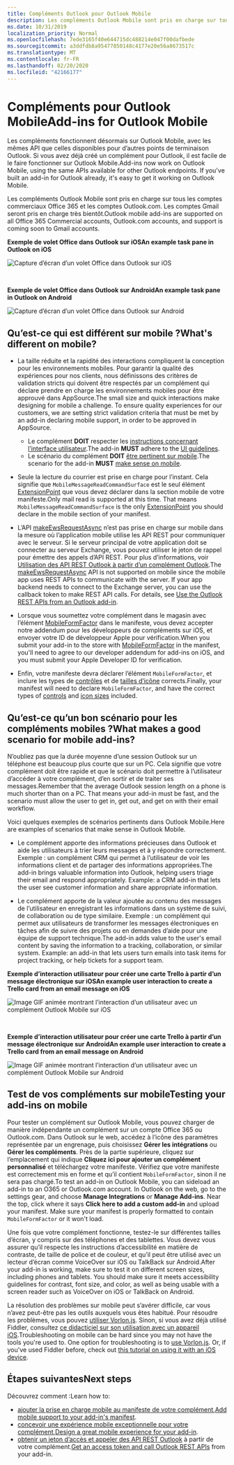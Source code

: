 ```yaml
---
title: Compléments Outlook pour Outlook Mobile
description: Les compléments Outlook Mobile sont pris en charge sur tous les comptes commerciaux Office 365 et les comptes Outlook.com. Les comptes Gmail seront pris en charge très bientôt.
ms.date: 10/31/2019
localization_priority: Normal
ms.openlocfilehash: 7ede3165f40e644715dc488214e047f00dafbede
ms.sourcegitcommit: a3ddfdb8a95477850148c4177e20e56a8673517c
ms.translationtype: MT
ms.contentlocale: fr-FR
ms.lasthandoff: 02/20/2020
ms.locfileid: "42166177"
---
```

# <a name="add-ins-for-outlook-mobile"></a><span data-ttu-id="662b8-103">Compléments pour Outlook Mobile</span><span class="sxs-lookup"><span data-stu-id="662b8-103">Add-ins for Outlook Mobile</span></span>

<span data-ttu-id="662b8-p101">Les compléments fonctionnent désormais sur Outlook Mobile, avec les mêmes API que celles disponibles pour d’autres points de terminaison Outlook. Si vous avez déjà créé un complément pour Outlook, il est facile de le faire fonctionner sur Outlook Mobile.</span><span class="sxs-lookup"><span data-stu-id="662b8-p101">Add-ins now work on Outlook Mobile, using the same APIs available for other Outlook endpoints. If you've built an add-in for Outlook already, it's easy to get it working on Outlook Mobile.</span></span>

<span data-ttu-id="662b8-106">Les compléments Outlook Mobile sont pris en charge sur tous les comptes commerciaux Office 365 et les comptes Outlook.com. Les comptes Gmail seront pris en charge très bientôt.</span><span class="sxs-lookup"><span data-stu-id="662b8-106">Outlook mobile add-ins are supported on all Office 365 Commercial accounts, Outlook.com accounts, and support is coming soon to Gmail accounts.</span></span>

<span data-ttu-id="662b8-107">**Exemple de volet Office dans Outlook sur iOS**</span><span class="sxs-lookup"><span data-stu-id="662b8-107">**An example task pane in Outlook on iOS**</span></span>

![Capture d’écran d’un volet Office dans Outlook sur iOS](../images/outlook-mobile-addin-taskpane.png)

<br/>

<span data-ttu-id="662b8-109">**Exemple de volet Office dans Outlook sur Android**</span><span class="sxs-lookup"><span data-stu-id="662b8-109">**An example task pane in Outlook on Android**</span></span>

![Capture d’écran d’un volet Office dans Outlook sur Android](../images/outlook-mobile-addin-taskpane-android.png)

## <a name="whats-different-on-mobile"></a><span data-ttu-id="662b8-111">Qu’est-ce qui est différent sur mobile ?</span><span class="sxs-lookup"><span data-stu-id="662b8-111">What's different on mobile?</span></span>

- <span data-ttu-id="662b8-p102">La taille réduite et la rapidité des interactions compliquent la conception pour les environnements mobiles. Pour garantir la qualité des expériences pour nos clients, nous définissons des critères de validation stricts qui doivent être respectés par un complément qui déclare prendre en charge les environnements mobiles pour être approuvé dans AppSource.</span><span class="sxs-lookup"><span data-stu-id="662b8-p102">The small size and quick interactions make designing for mobile a challenge. To ensure quality experiences for our customers, we are setting strict validation criteria that must be met by an add-in declaring mobile support, in order to be approved in AppSource.</span></span>
    - <span data-ttu-id="662b8-114">Le complément **DOIT** respecter les [instructions concernant l’interface utilisateur](outlook-addin-design.md).</span><span class="sxs-lookup"><span data-stu-id="662b8-114">The add-in **MUST** adhere to the [UI guidelines](outlook-addin-design.md).</span></span>
    - <span data-ttu-id="662b8-115">Le scénario du complément **DOIT** [être pertinent sur mobile](#what-makes-a-good-scenario-for-mobile-add-ins).</span><span class="sxs-lookup"><span data-stu-id="662b8-115">The scenario for the add-in **MUST** [make sense on mobile](#what-makes-a-good-scenario-for-mobile-add-ins).</span></span>

- <span data-ttu-id="662b8-p103">Seule la lecture du courrier est prise en charge pour l’instant. Cela signifie que `MobileMessageReadCommandSurface` est le seul élément [ExtensionPoint](../reference/manifest/extensionpoint.md) que vous devez déclarer dans la section mobile de votre manifeste.</span><span class="sxs-lookup"><span data-stu-id="662b8-p103">Only mail read is supported at this time. That means `MobileMessageReadCommandSurface` is the only [ExtensionPoint](../reference/manifest/extensionpoint.md) you should declare in the mobile section of your manifest.</span></span>

- <span data-ttu-id="662b8-p104">L’API [makeEwsRequestAsync](../reference/objectmodel/preview-requirement-set/office.context.mailbox.md#methods) n’est pas prise en charge sur mobile dans la mesure où l’application mobile utilise les API REST pour communiquer avec le serveur. Si le serveur principal de votre application doit se connecter au serveur Exchange, vous pouvez utiliser le jeton de rappel pour émettre des appels d’API REST. Pour plus d’informations, voir [Utilisation des API REST Outlook à partir d’un complément Outlook](use-rest-api.md).</span><span class="sxs-lookup"><span data-stu-id="662b8-p104">The [makeEwsRequestAsync](../reference/objectmodel/preview-requirement-set/office.context.mailbox.md#methods) API is not supported on mobile since the mobile app uses REST APIs to communicate with the server. If your app backend needs to connect to the Exchange server, you can use the callback token to make REST API calls. For details, see [Use the Outlook REST APIs from an Outlook add-in](use-rest-api.md).</span></span>

- <span data-ttu-id="662b8-121">Lorsque vous soumettez votre complément dans le magasin avec l’élément [MobileFormFactor](../reference/manifest/mobileformfactor.md) dans le manifeste, vous devez accepter notre addendum pour les développeurs de compléments sur iOS, et envoyer votre ID de développeur Apple pour vérification.</span><span class="sxs-lookup"><span data-stu-id="662b8-121">When you submit your add-in to the store with [MobileFormFactor](../reference/manifest/mobileformfactor.md) in the manifest, you'll need to agree to our developer addendum for add-ins on iOS, and you must submit your Apple Developer ID for verification.</span></span>

- <span data-ttu-id="662b8-122">Enfin, votre manifeste devra déclarer l’élément `MobileFormFactor`, et inclure les types de [contrôles](../reference/manifest/control.md) et de [tailles d’icône](../reference/manifest/icon.md) corrects.</span><span class="sxs-lookup"><span data-stu-id="662b8-122">Finally, your manifest will need to declare `MobileFormFactor`, and have the correct types of [controls](../reference/manifest/control.md) and [icon sizes](../reference/manifest/icon.md) included.</span></span>

## <a name="what-makes-a-good-scenario-for-mobile-add-ins"></a><span data-ttu-id="662b8-123">Qu’est-ce qu’un bon scénario pour les compléments mobiles ?</span><span class="sxs-lookup"><span data-stu-id="662b8-123">What makes a good scenario for mobile add-ins?</span></span>

<span data-ttu-id="662b8-p105">N’oubliez pas que la durée moyenne d’une session Outlook sur un téléphone est beaucoup plus courte que sur un PC. Cela signifie que votre complément doit être rapide et que le scénario doit permettre à l’utilisateur d’accéder à votre complément, d’en sortir et de traiter ses messages.</span><span class="sxs-lookup"><span data-stu-id="662b8-p105">Remember that the average Outlook session length on a phone is much shorter than on a PC. That means your add-in must be fast, and the scenario must allow the user to get in, get out, and get on with their email workflow.</span></span>

<span data-ttu-id="662b8-126">Voici quelques exemples de scénarios pertinents dans Outlook Mobile.</span><span class="sxs-lookup"><span data-stu-id="662b8-126">Here are examples of scenarios that make sense in Outlook Mobile.</span></span>

- <span data-ttu-id="662b8-p106">Le complément apporte des informations précieuses dans Outlook et aide les utilisateurs à trier leurs messages et à y répondre correctement. Exemple : un complément CRM qui permet à l’utilisateur de voir les informations client et de partager des informations appropriées.</span><span class="sxs-lookup"><span data-stu-id="662b8-p106">The add-in brings valuable information into Outlook, helping users triage their email and respond appropriately. Example: a CRM add-in that lets the user see customer information and share appropriate information.</span></span>

- <span data-ttu-id="662b8-p107">Le complément apporte de la valeur ajoutée au contenu des messages de l’utilisateur en enregistrant les informations dans un système de suivi, de collaboration ou de type similaire. Exemple : un complément qui permet aux utilisateurs de transformer les messages électroniques en tâches afin de suivre des projets ou en demandes d’aide pour une équipe de support technique.</span><span class="sxs-lookup"><span data-stu-id="662b8-p107">The add-in adds value to the user's email content by saving the information to a tracking, collaboration, or similar system. Example: an add-in that lets users turn emails into task items for project tracking, or help tickets for a support team.</span></span>

<span data-ttu-id="662b8-131">**Exemple d’interaction utilisateur pour créer une carte Trello à partir d’un message électronique sur iOS**</span><span class="sxs-lookup"><span data-stu-id="662b8-131">**An example user interaction to create a Trello card from an email message on iOS**</span></span>

![Image GIF animée montrant l’interaction d’un utilisateur avec un complément Outlook Mobile sur iOS](../images/outlook-mobile-addin-interaction.gif)

<br/>

<span data-ttu-id="662b8-133">**Exemple d’interaction utilisateur pour créer une carte Trello à partir d’un message électronique sur Android**</span><span class="sxs-lookup"><span data-stu-id="662b8-133">**An example user interaction to create a Trello card from an email message on Android**</span></span>

![Image GIF animée montrant l’interaction d’un utilisateur avec un complément Outlook Mobile sur Android](../images/outlook-mobile-addin-interaction-android.gif)

## <a name="testing-your-add-ins-on-mobile"></a><span data-ttu-id="662b8-135">Test de vos compléments sur mobile</span><span class="sxs-lookup"><span data-stu-id="662b8-135">Testing your add-ins on mobile</span></span>

<span data-ttu-id="662b8-p108">Pour tester un complément sur Outlook Mobile, vous pouvez charger de manière indépendante un complément sur un compte Office 365 ou Outlook.com. Dans Outlook sur le web, accédez à l’icône des paramètres représentée par un engrenage, puis choisissez **Gérer les intégrations** ou **Gérer les compléments**. Près de la partie supérieure, cliquez sur l’emplacement qui indique **Cliquez ici pour ajouter un complément personnalisé** et téléchargez votre manifeste. Vérifiez que votre manifeste est correctement mis en forme et qu’il contient `MobileFormFactor`, sinon il ne sera pas chargé.</span><span class="sxs-lookup"><span data-stu-id="662b8-p108">To test an add-in on Outlook Mobile, you can sideload an add-in to an O365 or Outlook.com account. In Outlook on the web, go to the settings gear, and choose **Manage Integrations** or **Manage Add-ins**. Near the top, click where it says **Click here to add a custom add-in** and upload your manifest. Make sure your manifest is properly formatted to contain `MobileFormFactor` or it won't load.</span></span>

<span data-ttu-id="662b8-p109">Une fois que votre complément fonctionne, testez-le sur différentes tailles d’écran, y compris sur des téléphones et des tablettes. Vous devez vous assurer qu’il respecte les instructions d’accessibilité en matière de contraste, de taille de police et de couleur, et qu’il peut être utilisé avec un lecteur d’écran comme VoiceOver sur iOS ou TalkBack sur Android.</span><span class="sxs-lookup"><span data-stu-id="662b8-p109">After your add-in is working, make sure to test it on different screen sizes, including phones and tablets. You should make sure it meets accessibility guidelines for contrast, font size, and color, as well as being usable with a screen reader such as VoiceOver on iOS or TalkBack on Android.</span></span>

<span data-ttu-id="662b8-p110">La résolution des problèmes sur mobile peut s’avérer difficile, car vous n’avez peut-être pas les outils auxquels vous êtes habitué. Pour résoudre les problèmes, vous pouvez [utiliser Vorlon.js](../testing/debug-office-add-ins-on-ipad-and-mac.md). Sinon, si vous avez déjà utilisé Fiddler, consultez [ce didacticiel sur son utilisation avec un appareil iOS](https://www.telerik.com/blogs/using-fiddler-with-apple-ios-devices).</span><span class="sxs-lookup"><span data-stu-id="662b8-p110">Troubleshooting on mobile can be hard since you may not have the tools you're used to. One option for troubleshooting is to [use Vorlon.js](../testing/debug-office-add-ins-on-ipad-and-mac.md). Or, if you've used Fiddler before, check out [this tutorial on using it with an iOS device](https://www.telerik.com/blogs/using-fiddler-with-apple-ios-devices).</span></span>

## <a name="next-steps"></a><span data-ttu-id="662b8-144">Étapes suivantes</span><span class="sxs-lookup"><span data-stu-id="662b8-144">Next steps</span></span>

<span data-ttu-id="662b8-145">Découvrez comment :</span><span class="sxs-lookup"><span data-stu-id="662b8-145">Learn how to:</span></span>

- <span data-ttu-id="662b8-146">[ajouter la prise en charge mobile au manifeste de votre complément](add-mobile-support.md),</span><span class="sxs-lookup"><span data-stu-id="662b8-146">[Add mobile support to your add-in's manifest](add-mobile-support.md).</span></span>
- <span data-ttu-id="662b8-147">[concevoir une expérience mobile exceptionnelle pour votre complément](outlook-addin-design.md),</span><span class="sxs-lookup"><span data-stu-id="662b8-147">[Design a great mobile experience for your add-in](outlook-addin-design.md).</span></span>
- <span data-ttu-id="662b8-148">[obtenir un jeton d’accès et appeler des API REST Outlook](use-rest-api.md) à partir de votre complément.</span><span class="sxs-lookup"><span data-stu-id="662b8-148">[Get an access token and call Outlook REST APIs](use-rest-api.md) from your add-in.</span></span>
